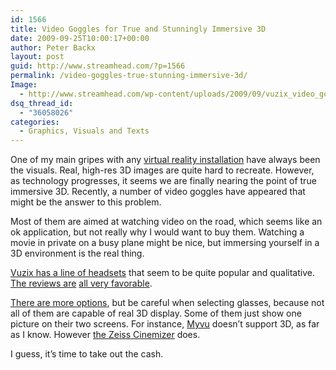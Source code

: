 ```yaml
---
id: 1566
title: Video Goggles for True and Stunningly Immersive 3D
date: 2009-09-25T10:00:17+00:00
author: Peter Backx
layout: post
guid: http://www.streamhead.com/?p=1566
permalink: /video-goggles-true-stunning-immersive-3d/
Image:
  - http://www.streamhead.com/wp-content/uploads/2009/09/vuzix_video_goggles.png
dsq_thread_id:
  - "36058026"
categories:
  - Graphics, Visuals and Texts
---
```

One of my main gripes with any <a title="Virtual Reality Revisited: Experience It As If You Were There" href="http://www.streamhead.com/experience-it-as-if-you-were-there-virtual-reality-revisited/" target="_blank">virtual reality installation</a> have always been the visuals. Real, high-res 3D images are quite hard to recreate. However, as technology progresses, it seems we are finally nearing the point of true immersive 3D. Recently, a number of video goggles have appeared that might be the answer to this problem.

Most of them are aimed at watching video on the road, which seems like an ok application, but not really why I would want to buy them. Watching a movie in private on a busy plane might be nice, but immersing yourself in a 3D environment is the real thing.

<a title="Vuzix iWear video goggles" href="http://www.vuzix.com/iwear/products_av310w.html" target="_blank">Vuzix has a line of headsets</a> that seem to be quite popular and qualitative. <a title="Vuzix review on Ars Technica" href="http://arstechnica.com/hardware/reviews/2007/11/virtual-reality-headset-review.ars" target="_blank">The reviews are</a> <a title="Vuzix review on testfreaks" href="http://www.testfreaks.com/blog/review/vuzix-iwear-av920-review/" target="_blank">all very favorable</a>.

<a title="Gizmodo video goggles battlemodo" href="http://gizmodo.com/5014301/battlemodo-of-highest-res-video-goggles-zeiss-cinemizer-vs-myvu-crystal" target="_blank">There are more options</a>, but be careful when selecting glasses, because not all of them are capable of real 3D display. Some of them just show one picture on their two screens. For instance, <a title="Myvu Crystal review on Engadget" href="http://www.engadgethd.com/2009/04/24/myvu-crystal-review/" target="_blank">Myvu</a> doesn&#8217;t support 3D, as far as I know. However <a title="Zeiss Cinemizer" href="http://www.zeiss.com/cinemizer" target="_blank">the Zeiss Cinemizer</a> does.

I guess, it&#8217;s time to take out the cash.

<!-- AddThis Advanced Settings generic via filter on the_content -->

<!-- AddThis Share Buttons generic via filter on the_content -->
